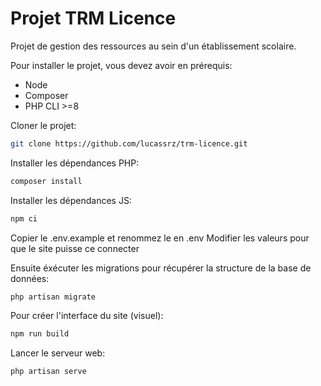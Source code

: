 # Projet TRM Licence

Projet de gestion des ressources au sein d'un établissement scolaire.

Pour installer le projet, vous devez avoir en prérequis:
- Node
- Composer
- PHP CLI >=8

Cloner le projet:
```bash
git clone https://github.com/lucassrz/trm-licence.git
```

Installer les dépendances PHP:
```bash
composer install
```

Installer les dépendances JS:
```bash
npm ci
```

Copier le .env.example et renommez le en .env
Modifier les valeurs pour que le site puisse ce connecter

Ensuite éxécuter les migrations pour récupérer la structure de la base de données:
```bash
php artisan migrate
```

Pour créer l'interface du site (visuel):
```bash
npm run build
```

Lancer le serveur web:
```bash
php artisan serve
```
